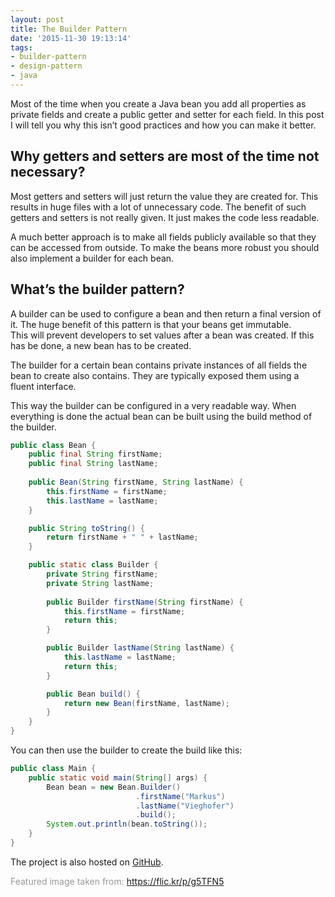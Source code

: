 ```yaml
---
layout: post
title: The Builder Pattern
date: '2015-11-30 19:13:14'
tags:
- builder-pattern
- design-pattern
- java
---
```



Most of the time when you create a Java bean you add all properties as private fields and create a public getter and setter for each field. In this post I will tell you why this isn’t good practices and how you can make it better.


## Why getters and setters are most of the time not necessary?

Most getters and setters will just return the value they are created for. This results in huge files with a lot of unnecessary code. The benefit of such getters and setters is not really given. It just makes the code less readable.

A much better approach is to make all fields publicly available so that they can be accessed from outside. To make the beans more robust you should also implement a builder for each bean.


## What’s the builder pattern?

A builder can be used to configure a bean and then return a final version of it. The huge benefit of this pattern is that your beans get immutable. This will prevent developers to set values after a bean was created. If this has be done, a new bean has to be created.

The builder for a certain bean contains private instances of all fields the bean to create also contains. They are typically exposed them using a fluent interface.

This way the builder can be configured in a very readable way. When everything is done the actual bean can be built using the build method of the builder.

```java
public class Bean { 
    public final String firstName; 
    public final String lastName; 
    
    public Bean(String firstName, String lastName) { 
        this.firstName = firstName; 
        this.lastName = lastName; 
    } 

    public String toString() { 
        return firstName + " " + lastName; 
    } 

    public static class Builder { 
        private String firstName; 
        private String lastName; 
    
        public Builder firstName(String firstName) { 
            this.firstName = firstName; 
            return this; 
        } 

        public Builder lastName(String lastName) { 
            this.lastName = lastName; 
            return this; 
        } 

        public Bean build() { 
            return new Bean(firstName, lastName); 
        } 
    } 
}
```

You can then use the builder to create the build like this:

```java
public class Main { 
    public static void main(String[] args) { 
        Bean bean = new Bean.Builder() 
                            .firstName("Markus") 
                            .lastName("Vieghofer") 
                            .build(); 
        System.out.println(bean.toString()); 
    } 
}
```

The project is also hosted on [GitHub](https://github.com/DevCouch/BuilderPattern).

<span style="color: #999999;">Featured image taken from: https://flic.kr/p/g5TFN5</span>


